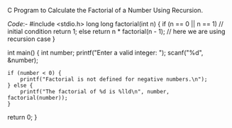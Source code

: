 C Program to Calculate the Factorial of a Number Using Recursion.

*Code*:- 
#include <stdio.h>
long long factorial(int n) {
    if (n == 0 || n == 1)  // initial condition
        return 1;
    else
        return n * factorial(n - 1);  // here we are using recursion case
}

int main() {
    int number;
    printf("Enter a valid integer: ");
    scanf("%d", &number);
    
    if (number < 0) {
        printf("Factorial is not defined for negative numbers.\n");
    } else {
        printf("The factorial of %d is %lld\n", number, factorial(number));
    }
return 0;
}